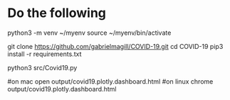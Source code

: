 # Do the following 

python3 -m venv ~/myenv
source ~/myenv/bin/activate

git clone https://github.com/gabrielmagill/COVID-19.git
cd COVID-19
pip3 install -r requirements.txt

python3 src/Covid19.py

#on mac
open output/covid19.plotly.dashboard.html 
#on linux
chrome output/covid19.plotly.dashboard.html
